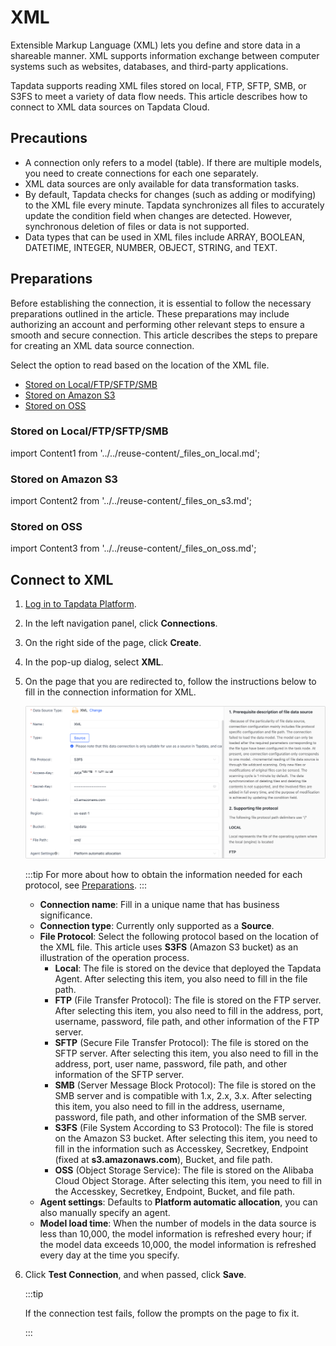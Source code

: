 # XML

Extensible Markup Language (XML) lets you define and store data in a shareable manner. XML supports information exchange between computer systems such as websites, databases, and third-party applications. 

Tapdata supports reading XML files stored on local, FTP, SFTP, SMB, or S3FS to meet a variety of data flow needs. This article describes how to connect to XML data sources on Tapdata Cloud.

## Precautions

- A connection only refers to a model (table). If there are multiple models, you need to create connections for each one separately.
- XML data sources are only available for data transformation tasks.
- By default, Tapdata checks for changes (such as adding or modifying) to the XML file every minute. Tapdata synchronizes all files to accurately update the condition field when changes are detected. However, synchronous deletion of files or data is not supported.
- Data types that can be used in XML files include ARRAY, BOOLEAN, DATETIME, INTEGER, NUMBER, OBJECT, STRING, and TEXT.

## Preparations

Before establishing the connection, it is essential to follow the necessary preparations outlined in the article. These preparations may include authorizing an account and performing other relevant steps to ensure a smooth and secure connection.
This article describes the steps to prepare for creating an XML data source connection.

Select the option to read based on the location of the XML file.

* [Stored on Local/FTP/SFTP/SMB](#stored-on-localftpsftpsmb)
* [Stored on Amazon S3](#stored-on-amazon-s3)
* [Stored on OSS](#stored-on-oss)



### Stored on Local/FTP/SFTP/SMB

import Content1 from '../../reuse-content/_files_on_local.md';

<Content1 />


### Stored on Amazon S3

import Content2 from '../../reuse-content/_files_on_s3.md';

<Content2 />

### Stored on OSS

import Content3 from '../../reuse-content/_files_on_oss.md';

<Content3 />



## Connect to XML

1. [Log in to Tapdata Platform](../../user-guide/log-in.md).

2. In the left navigation panel, click **Connections**.

3. On the right side of the page, click **Create**.

4. In the pop-up dialog, select **XML**.

5. On the page that you are redirected to, follow the instructions below to fill in the connection information for XML.

   ![Connect to XML](../../images/connect_xml.png)

   :::tip
   For more about how to obtain the information needed for each protocol, see [Preparations](#preparations).
   :::

   * **Connection name**: Fill in a unique name that has business significance.
   * **Connection type**: Currently only supported as a **Source**.
   * **File Protocol**: Select the following protocol based on the location of the XML file. This article uses **S3FS** (Amazon S3 bucket) as an illustration of the operation process.
      * **Local**: The file is stored on the device that deployed the Tapdata Agent. After selecting this item, you also need to fill in the file path.
      * **FTP** (File Transfer Protocol): The file is stored on the FTP server. After selecting this item, you also need to fill in the address, port, username, password, file path, and other information of the FTP server.
      * **SFTP** (Secure File Transfer Protocol): The file is stored on the SFTP server. After selecting this item, you also need to fill in the address, port, user name, password, file path, and other information of the SFTP server.
      * **SMB** (Server Message Block Protocol): The file is stored on the SMB server and is compatible with 1.x, 2.x, 3.x. After selecting this item, you also need to fill in the address, username, password, file path, and other information of the SMB server.
      * **S3FS** (File System According to S3 Protocol): The file is stored on the Amazon S3 bucket. After selecting this item, you need to fill in the information such as Accesskey, Secretkey, Endpoint (fixed at **s3.amazonaws.com**), Bucket, and file path.
      * **OSS** (Object Storage Service): The file is stored on the Alibaba Cloud Object Storage. After selecting this item, you need to fill in the Accesskey, Secretkey, Endpoint, Bucket, and file path.
   * **Agent settings**: Defaults to **Platform automatic allocation**, you can also manually specify an agent.
   * **Model load time**: When the number of models in the data source is less than 10,000, the model information is refreshed every hour; if the model data exceeds 10,000, the model information is refreshed every day at the time you specify.

6. Click **Test Connection**, and when passed, click **Save**.

   :::tip

   If the connection test fails, follow the prompts on the page to fix it.

   :::
